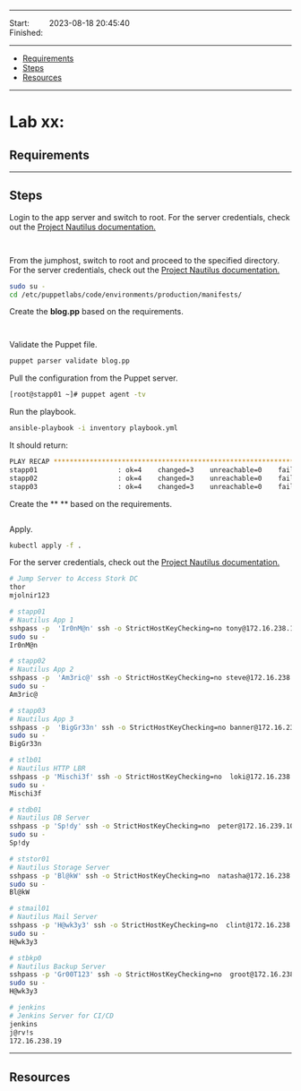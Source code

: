 
------------------------------

Start: &nbsp;&nbsp;&nbsp;&nbsp;&nbsp;&nbsp;&nbsp;&nbsp;2023-08-18 20:45:40  
Finished: &nbsp;&nbsp;

------------------------------

- [Requirements](#requirements)
- [Steps](#steps)
- [Resources](#resources)

------------------------------

# Lab xx: 

## Requirements



------------------------------

## Steps


Login to the app server and switch to root. For the server credentials, check out the [Project Nautilus documentation.](https://kodekloudhub.github.io/kodekloud-engineer/docs/projects/nautilus)


```bash
  
```

From the jumphost, switch to root and proceed to the specified directory. For the server credentials, check out the [Project Nautilus documentation.](https://kodekloudhub.github.io/kodekloud-engineer/docs/projects/nautilus)


```bash
sudo su -
cd /etc/puppetlabs/code/environments/production/manifests/
```


Create the **blog.pp** based on the requirements.

```puppet
  
```

Validate the Puppet file.

```bash
puppet parser validate blog.pp  
```

Pull the configuration from the Puppet server.

```bash
[root@stapp01 ~]# puppet agent -tv  
```

Run the playbook.

```bash
ansible-playbook -i inventory playbook.yml 
```

It should return:

```bash
PLAY RECAP ******************************************************************************************************************************************
stapp01                    : ok=4    changed=3    unreachable=0    failed=0    skipped=0    rescued=0    ignored=0   
stapp02                    : ok=4    changed=3    unreachable=0    failed=0    skipped=0    rescued=0    ignored=0   
stapp03                    : ok=4    changed=3    unreachable=0    failed=0    skipped=0    rescued=0    ignored=0    
```




Create the ** ** based on the requirements.

```yaml

```

Apply. 

```bash
kubectl apply -f .
```


For the server credentials, check out the [Project Nautilus documentation.](https://kodekloudhub.github.io/kodekloud-engineer/docs/projects/nautilus)

```bash
# Jump Server to Access Stork DC
thor 
mjolnir123

# stapp01 
# Nautilus App 1
sshpass -p  'Ir0nM@n' ssh -o StrictHostKeyChecking=no tony@172.16.238.10
sudo su -
Ir0nM@n

# stapp02
# Nautilus App 2
sshpass -p  'Am3ric@' ssh -o StrictHostKeyChecking=no steve@172.16.238.11
sudo su -
Am3ric@

# stapp03
# Nautilus App 3
sshpass -p  'BigGr33n' ssh -o StrictHostKeyChecking=no banner@172.16.238.12
sudo su -
BigGr33n

# stlb01
# Nautilus HTTP LBR
sshpass -p 'Mischi3f' ssh -o StrictHostKeyChecking=no  loki@172.16.238.14
sudo su -
Mischi3f

# stdb01
# Nautilus DB Server
sshpass -p 'Sp!dy' ssh -o StrictHostKeyChecking=no  peter@172.16.239.10
sudo su -
Sp!dy

# ststor01
# Nautilus Storage Server
sshpass -p 'Bl@kW' ssh -o StrictHostKeyChecking=no  natasha@172.16.238.15
sudo su -
Bl@kW

# stmail01
# Nautilus Mail Server
sshpass -p 'H@wk3y3' ssh -o StrictHostKeyChecking=no  clint@172.16.238.16
sudo su -
H@wk3y3

# stbkp0
# Nautilus Backup Server
sshpass -p 'Gr00T123' ssh -o StrictHostKeyChecking=no  groot@172.16.238.16
sudo su -
H@wk3y3

# jenkins 
# Jenkins Server for CI/CD
jenkins
j@rv!s
172.16.238.19
```


------------------------------

## Resources